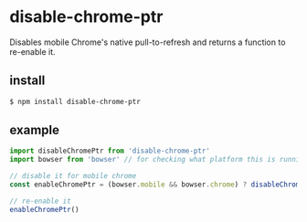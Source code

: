 # disable-chrome-ptr

Disables mobile Chrome's native pull-to-refresh and returns a function to re-enable it.

## install

```sh
$ npm install disable-chrome-ptr
```

## example

```js
import disableChromePtr from 'disable-chrome-ptr'
import bowser from 'bowser' // for checking what platform this is running on

// disable it for mobile chrome
const enableChromePtr = (bowser.mobile && bowser.chrome) ? disableChromePtr() : () => {}

// re-enable it
enableChromePtr()
```
